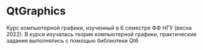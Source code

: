 # QtGraphics
Курс компьютерной графики, изученный в 6 семестре ФФ НГУ (весна 2022).
В курсе изучалась теория компьютерной графики, практические задания выполнялись с помощью библиотеки Qt6
